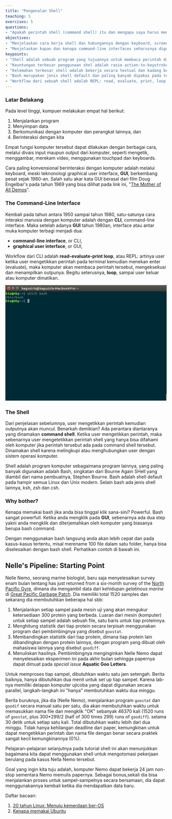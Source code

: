 ```yaml
---
title: "Pengenalan Shell"
teaching: 5
exercises: 5
questions:
- "Apakah perintah shell (command shell) itu dan mengapa saya harus menggunakannya?"
objectives:
- "Menjelaskan cara kerja shell dan hubungannya dengan keyboard, screen operating system dan program yang dijalankan oleh user."
- "Menjelaskan kapan dan kenapa command-line interfaces seharusnya digunakan daripada graphical interfaces."
keypoints:
- "Shell adalah sebuah program yang tujuannya untuk membaca perintah dan menjalankan program dari perintah tersebut."
- "Keuntungan terbesar penggunaan shel adalah rasio action-to-keystroke yang sangat tinggi, kemampuannya mendukung repetitive tasks, dan kapasitasnya mengakses mesin lain dalam jaringan."
- "Kelemahan terbesar shell adalah bekerja secara textual dan kadang beberapa perintah operasinya tidak jelas kecuali anda memberikan option yang detail" 
- "Bash merupakan jenis shell default dan paling banyak dipakai pada terminal/konsole sistem operasi berbasis Linux dan Unix, untuk membuka bash pada terminal Linux tekan Ctrl+Alt+T."
- "Workflow dari sebuah shell adalah REPL: read, evaluate, print, loop."
---
```

### Latar Belakang
Pada level tinggi, kompuer melakukan empat hal berikut:
1.  Menjalankan program
2.  Menyimpan data
3.  Berkomunikasi dengan komputer dan perangkat lainnya, dan
4.  Berinteraksi dengan kita


Empat fungsi komputer tersebut dapat dilakukan dengan berbagai cara,
melalui divais input maupun output dari komputer, seperti mengetik,
menggambar, merekam video, menggunakan touchpad dan keyboards.

Cara paling konvensional berinteraksi dengan komputer adalah
melalui keyboard, meski teknonologi graphical user interface, **GUI**,
berkembang pesat sejak 1980-an. Salah satu akar kata GUI berasal dari film 
Doug Engelbar's pada tahun 1969 yang bisa dilihat pada link ini, 
"[The Mother of All Demos](http://www.youtube.com/watch?v=a11JDLBXtPQ)".

### The Command-Line Interface
Kembali pada tahun antara 1950 sampai tahun 1980,
satu-satunya cara interaksi manusia dengan komputer adalah
dengan **CLI**, command-line interface.
Maka setelah adanya **GUI** tahun 1980an, interface atau
antar muka komputer terbagi menjadi dua:

   - **command-line interface**, or CLI,
   - **graphical user interface**, or GUI,

Workflow dari CLI adalah **read-evaluate-print loop**, atau REPL:
artinya user ketika user mengetikkan perintah pada terminal
kemudian menekan enter (evaluate), maka komputer akan membaca perintah tersebut,
mengeksekusi dan menampilkan outpunya. Begitu seterusnya, **loop**, sampai
user keluar atau komputer dimatikan.

![Terminal](../fig/bash_shell.png)

### The Shell
Dari penjelasan sebelumnya, user mengetikkan perintah kemudian outputnya akan muncul. 
Benarkah demikian? Ada perantara diantaranya yang dinamakan **command shell**.
Ketika user mengetikkan perintah, maka sebenarnya user mengetetikkan perintah shell
yang hanya bisa difahami oleh komputer jika perintah tersebut ada pada command shell tersebut.
Dinamakan shell karena melingkupi atau menghubungkan user dengan sistem operasi komputer.

Shell adalah program komputer sebagaimana program lainnya, yang paling banyak digunakan
adalah Bash, singkatan dari Bourne Again SHell yang diambil dari nama pembuatnya, Stephen Bourne.
Bash adalah shell default pada hampir semua Linux dan Unix modern. Selain bash ada jenis shell lainnya,
ksh, zsh dan csh.

### Why bother?
Kenapa memakai bash jika anda bisa tinggal klik sana-sini? Powerful. Bash sangat powerfull.
Ketika anda mengklik pada **GUI**, sebenarnya ada dua step yakni anda mengklik dan diterjemahkan 
oleh komputer yang biasanya berupa bash command.

Dengan menggunakan bash langsung anda akan lebih cepat dan pada kasus-kasus tertentu,
misal merename 100 file dalam satu folder, hanya bisa diselesaikan dengan bash shell.
Perhatikan contoh di bawah ini.

## Nelle's Pipeline: Starting Point

Nelle Nemo, seorang marine biologist,
baru saja menyelesaikan survey enam bulan tentang
has just returned from a six-month survey of the
[North Pacific Gyre](http://en.wikipedia.org/wiki/North_Pacific_Gyre),
dimana dia mengambil data dari kehidupan *gelatinous marine* di
[Great Pacific Garbage Patch](http://en.wikipedia.org/wiki/Great_Pacific_Garbage_Patch).
Dia memiliki total 1520 samples dan sekarang dia membutuhkan beberapa hal sbb:

1.  Menjalankan setiap sampel pada mesin uji
    yang akan mengukur ketersediaan 300 protein yang berbeda.
    Luaran dari mesin (komputer) untuk setiap sampel adalah
    sebuah file, satu baris untuk tiap proteinnya.
2.  Menghitung statistik dari tiap protein secara terpisah
    menggunakan program dari pembimbingnya yang disebut `goostat`.
3.  Membandingkan statistik dari tiap protein, dimana
    tiap protein lain dibandingkan dengan protein lainnya, dengan
    program yang dibuat oleh mahasiswa lainnya yang disebut `goodiff`.
4.  Menuliskan hasilnya.
    Pembimbingnya menginginkan Nelle Nemo dapat menyelesaikan
    eksperimen ini pada akhir bulan sehingga papernya dapat dimuat
    pada *special issue* **Aquatic Goo Letters**.

Untuk memproses tiap sampel, dibutuhkan waktu satu jam setengah. Berita baiknya,
hanya dibutuhkan dua menit untuk set up tiap sampel. Karena lab-nya memiliki
delapan komputer ujicoba yang dapat digunakan secara parallel, langkah-langkah ini
"hanya" membutuhkan waktu dua minggu.

Berita buruknya, jika dia (Nelle Nemo), menjalankan program `goostat` dan `goodif`
secara manual satu per satu, dia akan membutuhkan waktu untuk memasukkan nama file
dan mengklik "OK" sebanyak 46370 kali
(1520 runs of `goostat`, plus 300*299/2 (half of 300 times 299) runs of `goodiff`).
selama 30 detik untuk setiap satu kali.
Total dibutuhkan waktu lebih dari dua minggu.
Tidak hanya kehilangan deadline dari paper, 
kemungkinan untuk dapat mengetikkan perintah dan nama file dengan benar 
secara praktek sangat kecil kemungkinannya (0%).

Pelajaran-pelajaran selanjutnya pada tutorial shell ini 
akan menunjukkan bagaimana kita dapat menggunakan shell
untuk mengotomasi pekerjaan berulang pada kasus Nella Nemo tersebut.

Goal yang ingin kita tuju adalah, komputer Nemo dapat bekerja 24 jam
non-stop sementara Nemo memulis papernya. Sebagai bonus,sekali dia bisa
menjalankan proses untuk sampel-sampelnya secara bersamaan, dia dapat 
menggunakannya kembali ketika dia mendapatkan data baru.

Daftar bacaan:
1. [20 tahun Linux: Menuju kemerdaan ber-OS](http://www.bagustris.tk/2011/09/20-tahun-linux-os-menuju-kebebasan-ber.html)
2. [Kenapa memakai Ubuntu](http://www.bagustris.tk/2014/03/kenapa-memakai-ubuntu.html)

